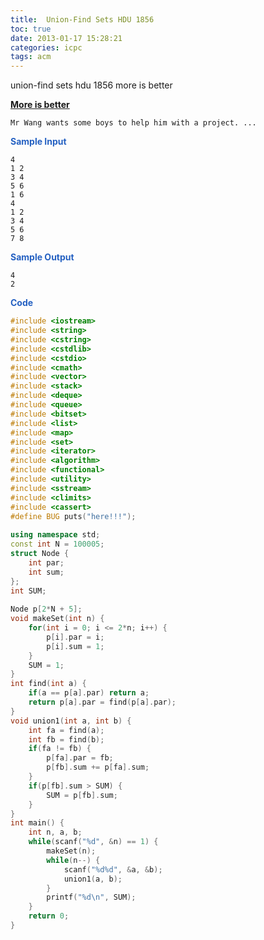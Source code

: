 ```yaml
---
title:  Union-Find Sets HDU 1856
toc: true
date: 2013-01-17 15:28:21
categories: icpc
tags: acm
---
```


union-find sets hdu 1856 more is better

<!--more-->

**[More is better](http://acm.hdu.edu.cn/showproblem.php?pid=1856)**

```
Mr Wang wants some boys to help him with a project. ...
```

**<font color=#2561c2>Sample Input</font>**

```
4
1 2
3 4
5 6
1 6
4
1 2
3 4
5 6
7 8
```

**<font color=#2561c2>Sample Output</font>**

```
4
2
```

**<font color=#2561c2>Code</font>**

```cpp
#include <iostream>  
#include <string>  
#include <cstring>  
#include <cstdlib>  
#include <cstdio>  
#include <cmath>  
#include <vector>  
#include <stack>  
#include <deque>  
#include <queue>  
#include <bitset>  
#include <list>  
#include <map>  
#include <set>  
#include <iterator>  
#include <algorithm>  
#include <functional>  
#include <utility>  
#include <sstream>  
#include <climits>  
#include <cassert>  
#define BUG puts("here!!!");  
  
using namespace std;  
const int N = 100005;  
struct Node {  
    int par;  
    int sum;  
};  
int SUM;  
  
Node p[2*N + 5];  
void makeSet(int n) {  
    for(int i = 0; i <= 2*n; i++) {  
        p[i].par = i;  
        p[i].sum = 1;  
    }  
    SUM = 1;  
}  
int find(int a) {  
    if(a == p[a].par) return a;  
    return p[a].par = find(p[a].par);  
}  
void union1(int a, int b) {  
    int fa = find(a);  
    int fb = find(b);  
    if(fa != fb) {  
        p[fa].par = fb;  
        p[fb].sum += p[fa].sum;  
    }  
    if(p[fb].sum > SUM) {  
        SUM = p[fb].sum;  
    }  
}  
int main() {  
    int n, a, b;  
    while(scanf("%d", &n) == 1) {  
        makeSet(n);  
        while(n--) {  
            scanf("%d%d", &a, &b);  
            union1(a, b);  
        }  
        printf("%d\n", SUM);  
    }  
    return 0;  
}  
```
